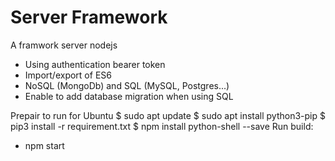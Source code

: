 # Server Framework

A framwork server nodejs 

- Using authentication bearer token
- Import/export of ES6
- NoSQL (MongoDb) and SQL (MySQL, Postgres...)
- Enable to add database migration when using SQL

Prepair to run for Ubuntu
$ sudo apt update
$ sudo apt install python3-pip
$ pip3 install -r requirement.txt
$ npm install python-shell --save
Run build:
- npm start

